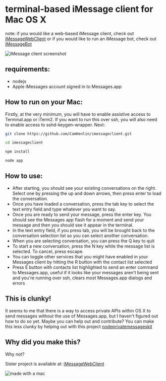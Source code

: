 # terminal-based iMessage client for Mac OS X

note: if you would like a web-based iMessage client, check out [iMessageWebClient](https://github.com/CamHenlin/iMessageWebClient)
or if you would like to run an iMessage bot, check out [iMessageBot](https://github.com/CamHenlin/imessagebot)

![iMessage client screenshot](https://github.com/CamHenlin/imessageclient/raw/master/screenshot.png "screenshot of the iMessage client in action")

## requirements:
- nodejs
- Apple iMessages account signed in to Messages.app

## How to run on your Mac:
Firstly, at the very minimum, you will have to enable assistive access to Terminal.app or iTerm2. If you want to run this over ssh, you will also need to enable access to sshd-keygen-wrapper. Next:
```bash
git clone https://github.com/CamHenlin/imessageclient.git

cd imessageclient

npm install

node app
```

## How to use:
- After starting, you should see your existing conversations on the right. Select one by pressing the up and down arrows, then press enter to load the conversation.
- Once you have loaded a conversation, press the tab key to select the text entry field and type whatever you want to say.
- Once you are ready to send your message, press the enter key. You should see the Messages app flash for a moment and send your message and then you should see it appear in the terminal.
- In the text entry field, if you press tab, you will be brought back to the conversation selection list so you can select another conversation.
- When you are selecting conversation, you can press the Q key to quit
- To start a new conversation, press the N key while the message list is selected. To cancel, press escape.
- You can toggle other services that you might have enabled in your Messages client by hitting the R button with the contact list selected
- Press E button with contacts list highlighted to send an enter command to Messages.app, useful if it looks like your messages aren't being sent and you're running over ssh, clears most Messages.app dialogs and errors

## This is clunky!
It seems to me that there is a way to access private APIs within OS X to send messages without the use of Messages.app, but I haven't figured out how to do so yet. Maybe you can help out and contribute? You can make this less clunky by helping out with this project [nodeprivatemessageskit](https://github.com/camhenlin/nodeprivatemessageskit)

## Why did you make this?
Why not?


Sister project is available at: [iMessageWebClient](https://github.com/CamHenlin/iMessageWebClient)

![made with a mac](http://henlin.org/mac.gif "made with a mac")

